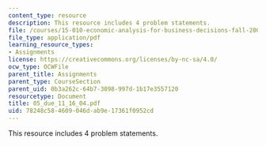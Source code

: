 ```yaml
---
content_type: resource
description: This resource includes 4 problem statements.
file: /courses/15-010-economic-analysis-for-business-decisions-fall-2004/78248c584609046dab9e17361f0952cd_05_due_11_16_04.pdf
file_type: application/pdf
learning_resource_types:
- Assignments
license: https://creativecommons.org/licenses/by-nc-sa/4.0/
ocw_type: OCWFile
parent_title: Assignments
parent_type: CourseSection
parent_uid: 0b3a262c-64b7-3098-997d-1b17e3557120
resourcetype: Document
title: 05_due_11_16_04.pdf
uid: 78248c58-4609-046d-ab9e-17361f0952cd
---
```

This resource includes 4 problem statements.